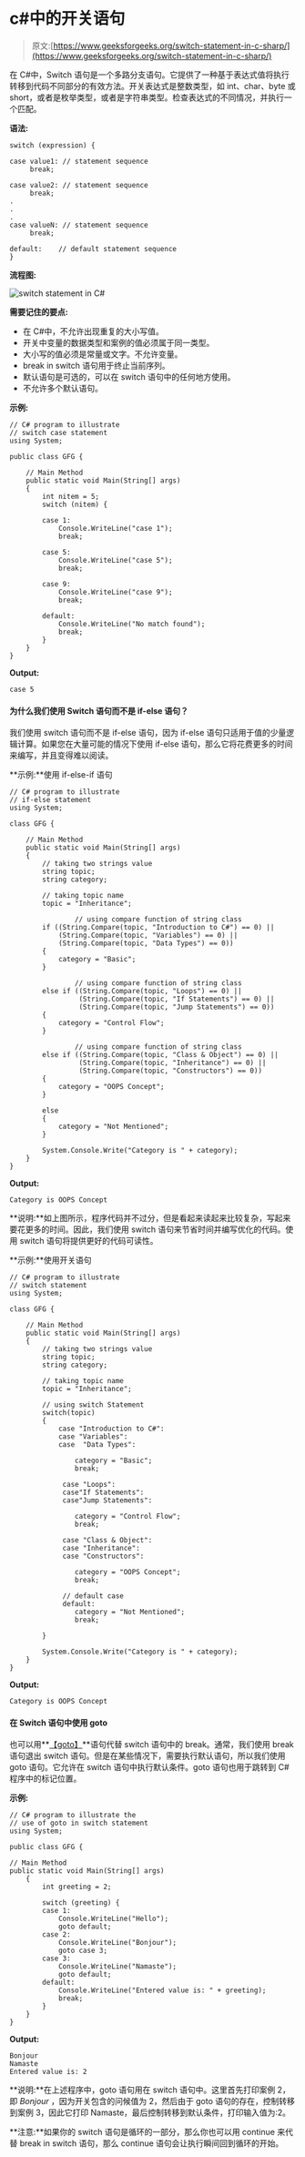 # c#中的开关语句

> 原文:[https://www.geeksforgeeks.org/switch-statement-in-c-sharp/](https://www.geeksforgeeks.org/switch-statement-in-c-sharp/)

在 C#中，Switch 语句是一个多路分支语句。它提供了一种基于表达式值将执行转移到代码不同部分的有效方法。开关表达式是整数类型，如 int、char、byte 或 short，或者是枚举类型，或者是字符串类型。检查表达式的不同情况，并执行一个匹配。

**语法:**

```
switch (expression) {

case value1: // statement sequence
     break;

case value2: // statement sequence
     break;
.
.
.
case valueN: // statement sequence
     break;

default:    // default statement sequence
}

```

**流程图:**

![switch statement in C#](img/4c6649db6b6b352044e6df153ac27122.png)

**需要记住的要点:**

*   在 C#中，不允许出现重复的大小写值。
*   开关中变量的数据类型和案例的值必须属于同一类型。
*   大小写的值必须是常量或文字。不允许变量。
*   break in switch 语句用于终止当前序列。
*   默认语句是可选的，可以在 switch 语句中的任何地方使用。
*   不允许多个默认语句。

**示例:**

```
// C# program to illustrate
// switch case statement
using System;

public class GFG {

    // Main Method
    public static void Main(String[] args)
    {
        int nitem = 5;
        switch (nitem) {

        case 1:
            Console.WriteLine("case 1");
            break;

        case 5:
            Console.WriteLine("case 5");
            break;

        case 9:
            Console.WriteLine("case 9");
            break;

        default:
            Console.WriteLine("No match found");
            break;
        }
    }
}
```

**Output:**

```
case 5

```

#### 为什么我们使用 Switch 语句而不是 if-else 语句？

我们使用 switch 语句而不是 if-else 语句，因为 if-else 语句只适用于值的少量逻辑计算。如果您在大量可能的情况下使用 if-else 语句，那么它将花费更多的时间来编写，并且变得难以阅读。

**示例:**使用 if-else-if 语句

```
// C# program to illustrate
// if-else statement
using System;

class GFG {

    // Main Method
    public static void Main(String[] args)
    {
        // taking two strings value
        string topic;
        string category;

        // taking topic name
        topic = "Inheritance";

                // using compare function of string class
        if ((String.Compare(topic, "Introduction to C#") == 0) || 
            (String.Compare(topic, "Variables") == 0) || 
            (String.Compare(topic, "Data Types") == 0))
        {
            category = "Basic";
        }

                // using compare function of string class
        else if ((String.Compare(topic, "Loops") == 0) || 
                 (String.Compare(topic, "If Statements") == 0) || 
                 (String.Compare(topic, "Jump Statements") == 0)) 
        {
            category = "Control Flow";
        }

                // using compare function of string class
        else if ((String.Compare(topic, "Class & Object") == 0) || 
                 (String.Compare(topic, "Inheritance") == 0) || 
                 (String.Compare(topic, "Constructors") == 0)) 
        {
            category = "OOPS Concept";
        }

        else 
        {
            category = "Not Mentioned";
        }

        System.Console.Write("Category is " + category);
    }
}
```

**Output:**

```
Category is OOPS Concept

```

**说明:**如上图所示，程序代码并不过分，但是看起来读起来比较复杂，写起来要花更多的时间。因此，我们使用 switch 语句来节省时间并编写优化的代码。使用 switch 语句将提供更好的代码可读性。

**示例:**使用开关语句

```
// C# program to illustrate
// switch statement
using System;

class GFG {

    // Main Method
    public static void Main(String[] args)
    {
        // taking two strings value
        string topic;
        string category;

        // taking topic name
        topic = "Inheritance";

        // using switch Statement
        switch(topic)
        {
            case "Introduction to C#":
            case "Variables":
            case  "Data Types":

                category = "Basic";
                break;

             case "Loops":
             case"If Statements":
             case"Jump Statements":

                category = "Control Flow";
                break;

             case "Class & Object":
             case "Inheritance":
             case "Constructors":

                category = "OOPS Concept";
                break;

             // default case 
             default:
                category = "Not Mentioned";
                break;

        }

        System.Console.Write("Category is " + category);
    }
}
```

**Output:**

```
Category is OOPS Concept

```

#### 在 Switch 语句中使用 goto

也可以用**[【goto】](https://www.geeksforgeeks.org/c-sharp-jump-statements-break-continue-goto-return-and-throw/)**语句代替 switch 语句中的 break。通常，我们使用 break 语句退出 switch 语句。但是在某些情况下，需要执行默认语句，所以我们使用 goto 语句。它允许在 switch 语句中执行默认条件。goto 语句也用于跳转到 C#程序中的标记位置。

**示例:**

```
// C# program to illustrate the
// use of goto in switch statement
using System;

public class GFG {

// Main Method
public static void Main(String[] args)
    {
        int greeting = 2;

        switch (greeting) {
        case 1:
            Console.WriteLine("Hello");
            goto default;
        case 2:
            Console.WriteLine("Bonjour");
            goto case 3;
        case 3:
            Console.WriteLine("Namaste");
            goto default;
        default:
            Console.WriteLine("Entered value is: " + greeting);
            break;
        }
    }
}
```

**Output:**

```
Bonjour
Namaste
Entered value is: 2

```

**说明:**在上述程序中，goto 语句用在 switch 语句中。这里首先打印案例 2，即 *Bonjour* ，因为开关包含的问候值为 2，然后由于 goto 语句的存在，控制转移到案例 3，因此它打印 Namaste，最后控制转移到默认条件，打印输入值为:2。

**注意:**如果你的 switch 语句是循环的一部分，那么你也可以用 continue 来代替 break in switch 语句，那么 continue 语句会让执行瞬间回到循环的开始。
